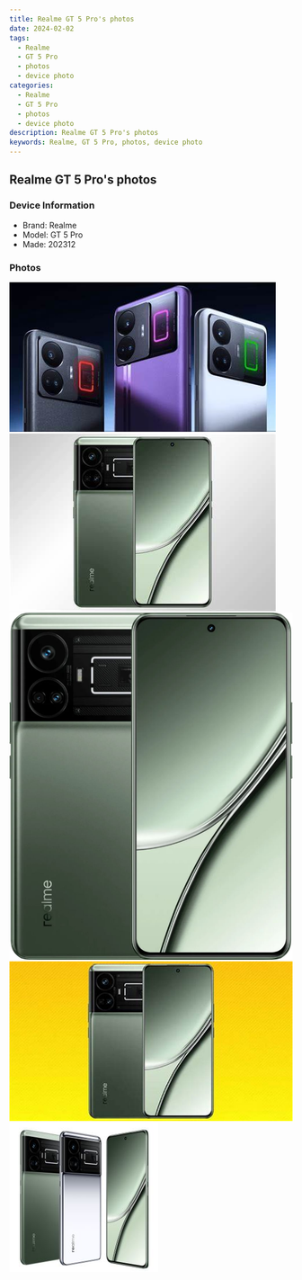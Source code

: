 ```yaml
---
title: Realme GT 5 Pro's photos
date: 2024-02-02
tags: 
  - Realme
  - GT 5 Pro
  - photos
  - device photo
categories: 
  - Realme
  - GT 5 Pro
  - photos
  - device photo
description: Realme GT 5 Pro's photos
keywords: Realme, GT 5 Pro, photos, device photo
---
```


## Realme GT 5 Pro's photos

### Device Information

- Brand: Realme
- Model: GT 5 Pro
- Made: 202312

### Photos

![/images/best-assets/devices/realme/realme-gt-5-pro/1.jpg](/images/best-assets/devices/realme/realme-gt-5-pro/1.jpg)
![/images/best-assets/devices/realme/realme-gt-5-pro/2.jpg](/images/best-assets/devices/realme/realme-gt-5-pro/2.jpg)
![/images/best-assets/devices/realme/realme-gt-5-pro/3.jpg](/images/best-assets/devices/realme/realme-gt-5-pro/3.jpg)
![/images/best-assets/devices/realme/realme-gt-5-pro/4.jpg](/images/best-assets/devices/realme/realme-gt-5-pro/4.jpg)
![/images/best-assets/devices/realme/realme-gt-5-pro/5.jpg](/images/best-assets/devices/realme/realme-gt-5-pro/5.jpg)
